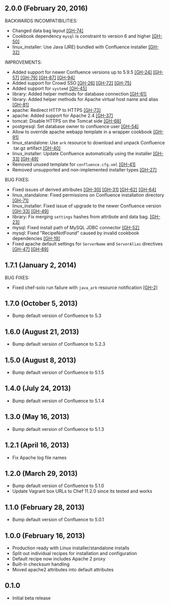 ## 2.0.0 (February 20, 2016)

BACKWARDS INCOMPATIBILITIES:

* Changed data bag layout
  [[GH-74]](https://github.com/parallels-cookbooks/confluence/pull/74)
* Cookbook dependency `mysql` is constraint to version 6 and higher
  [[GH-50]](https://github.com/parallels-cookbooks/confluence/pull/50)
* linux_installer: Use Java (JRE) bundled with Confluence installer
  [[GH-32]](https://github.com/parallels-cookbooks/confluence/pull/32)

IMPROVEMENTS:

* Added support for newer Confluence versions up to 5.9.5
  [[GH-24]](https://github.com/parallels-cookbooks/confluence/pull/24)
  [[GH-57]](https://github.com/parallels-cookbooks/confluence/pull/57)
  [[GH-79]](https://github.com/parallels-cookbooks/confluence/pull/79)
  [[GH-87]](https://github.com/parallels-cookbooks/confluence/pull/87)
  [[GH-94]](https://github.com/parallels-cookbooks/confluence/pull/94)
* Added support for Crowd SSO
  [[GH-26]](https://github.com/parallels-cookbooks/confluence/pull/26)
  [[GH-72]](https://github.com/parallels-cookbooks/confluence/pull/72)
  [[GH-75]](https://github.com/parallels-cookbooks/confluence/pull/75)
* Added support for `systemd`
  [[GH-45]](https://github.com/parallels-cookbooks/confluence/pull/45)
* library: Added helper methods for database connection
  [[GH-61]](https://github.com/parallels-cookbooks/confluence/pull/61)
* library: Added helper methods for Apache virtual host name and alias
  [[GH-81]](https://github.com/parallels-cookbooks/confluence/pull/81)
* apache: Redirect HTTP to HTTPS
  [[GH-73]](https://github.com/parallels-cookbooks/confluence/pull/73)
* apache: Added support for Apache 2.4
  [[GH-37]](https://github.com/parallels-cookbooks/confluence/pull/37)
* tomcat: Disable HTTPS on the Tomcat side
  [[GH-68]](https://github.com/parallels-cookbooks/confluence/pull/68)
* postgresql: Set database owner to confluence user
  [[GH-54]](https://github.com/parallels-cookbooks/confluence/pull/54)
* Allow to override apache webapp template in a wrapper cookbook
  [[GH-91]](https://github.com/parallels-cookbooks/confluence/pull/91)
* linux_standalone: Use `ark` resource to download and unpack Confluence
  .tar.gz artifact
  [[GH-40]](https://github.com/bflad/chef-confluence/issues/40)
* linux_installer: Update Confluence automatically using the installer
  [[GH-33]](https://github.com/parallels-cookbooks/confluence/pull/33)
  [[GH-49]](https://github.com/parallels-cookbooks/confluence/pull/49)
* Removed unused template for `confluence.cfg.xml`
  [[GH-41]](https://github.com/bflad/chef-confluence/issues/41)
* Removed unsupported and non-implemented installer types
  [[GH-27]](https://github.com/parallels-cookbooks/confluence/pull/27)

BUG FIXES:
* Fixed issues of derived attributes
  [[GH-30]](https://github.com/parallels-cookbooks/confluence/pull/30)
  [[GH-31]](https://github.com/parallels-cookbooks/confluence/pull/31)
  [[GH-62]](https://github.com/parallels-cookbooks/confluence/pull/62)
  [[GH-64]](https://github.com/parallels-cookbooks/confluence/pull/64)
* linux_standalone: Fixed permissions on Confluence installation directory
  [[GH-71]](https://github.com/parallels-cookbooks/confluence/pull/71)
* linux_installer: Fixed issue of upgrade to the newer Confluence version
  [[GH-33]](https://github.com/parallels-cookbooks/confluence/pull/33)
  [[GH-49]](https://github.com/parallels-cookbooks/confluence/pull/49)
* library: Fix merging `settings` hashes from attribute and data bag.
  [[GH-23]](https://github.com/parallels-cookbooks/confluence/pull/23)
* mysql: Fixed install path of MySQL JDBC connector
  [[GH-52]](https://github.com/parallels-cookbooks/confluence/pull/52)
* mysql: Fixed "RecipeNotFound" caused by invalid cookbook dependencies
  [[GH-19]](https://github.com/parallels-cookbooks/confluence/pull/19)
* Fixed apache default settings for `ServerName` and `ServerAlias` directives
  [[GH-47]](https://github.com/parallels-cookbooks/confluence/pull/47)
  [[GH-89]](https://github.com/parallels-cookbooks/confluence/pull/89)

## 1.7.1 (January 2, 2014)

BUG FIXES:

* Fixed chef-solo run failure with `java_ark` resource notification [[GH-2]](https://github.com/parallels-cookbooks/confluence/issues/2)

## 1.7.0 (October 5, 2013)

* Bump default version of Confluence to 5.3

## 1.6.0 (August 21, 2013)

* Bump default version of Confluence to 5.2.3

## 1.5.0 (August 8, 2013)

* Bump default version of Confluence to 5.1.5

## 1.4.0 (July 24, 2013)

* Bump default version of Confluence to 5.1.4

## 1.3.0 (May 16, 2013)

* Bump default version of Confluence to 5.1.3

## 1.2.1 (April 16, 2013)

* Fix Apache log file names

## 1.2.0 (March 29, 2013)

* Bump default version of Confluence to 5.1.0
* Update Vagrant box URLs to Chef 11.2.0 since its tested and works

## 1.1.0 (February 28, 2013)

* Bump default version of Confluence to 5.0.1

## 1.0.0 (February 16, 2013)

* Production ready with Linux installer/standalone installs
* Split out individual recipes for installation and configuration
* Default recipe now includes Apache 2 proxy
* Built-in checksum handling
* Moved apache2 attributes into default attributes

## 0.1.0

* Initial beta release
